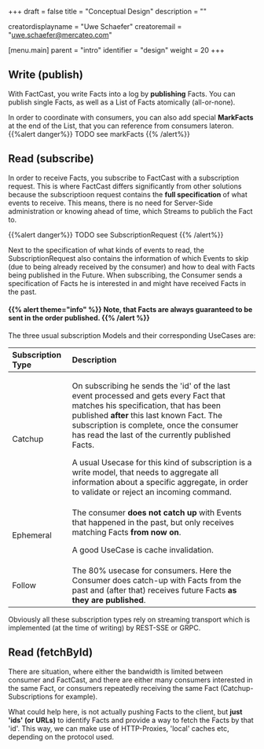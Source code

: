 +++
draft = false
title = "Conceptual Design"
description = ""

creatordisplayname = "Uwe Schaefer"
creatoremail = "uwe.schaefer@mercateo.com"

[menu.main]
parent = "intro"
identifier = "design"
weight = 20
+++

## Write (publish)

With FactCast, you write Facts into a log by **publishing** Facts. You can publish single Facts, as well as a List of Facts atomically (all-or-none). 

In order to coordinate with consumers, you can also add special **MarkFacts** at the end of the List, that you can reference from consumers lateron. 
{{%alert danger%}} TODO see markFacts {{% /alert%}}

## Read (subscribe)

In order to receive Facts, you subscribe to FactCast with a subscription request. This is where FactCast differs significantly from other solutions because the subscriptioon request contains the **full specification** of what events to receive.
This means, there is no need for Server-Side administration or knowing ahead of time, which Streams to publich the Fact to.

{{%alert danger%}} TODO see SubscriptionRequest {{% /alert%}}

Next to the specification of what kinds of events to read, the SubscriptionRequest also contains the information of which Events to skip (due to being already received by the consumer) and how to deal with Facts being published in the Future.
When subscribing, the Consumer sends a specification of Facts he is interested in and might have received Facts in the past.


#### {{% alert theme="info" %}} Note, that Facts are always guaranteed to be sent in the order published. {{% /alert %}}



The three usual subscription Models and their corresponding UseCases are:

| Subscription Type | Description |
|:--|:--|
| Catchup | <p>On subscribing he sends the 'id' of the last event processed and gets every Fact that matches his specification, that has been published **after** this last known Fact. The subscription is complete, once the consumer has read the last of the currently published Facts.</p> <p>A usual Usecase for this kind of subscription is a write model, that needs to aggregate all information about a specific aggregate, in order to validate or reject an incoming command.</p>|
| Ephemeral | The consumer **does not catch up** with Events that happened in the past, but only receives matching Facts **from now on**. <p>A good UseCase is cache invalidation.</p> |
| Follow | The 80% usecase for consumers. Here the Consumer does catch-up with Facts from the past and (after that) receives future Facts **as they are published**. |

Obviously all these subscription types rely on streaming transport which is implemented (at the time of writing) by REST-SSE or GRPC.

## Read (fetchById)

There are situation, where either the bandwidth is limited between consumer and FactCast, and there are either many consumers interested in the same Fact, or consumers repeatedly receiving the same Fact (Catchup-Subscriptions for example). 

What could help here, is not actually pushing Facts to the client, but **just 'ids' (or URLs)** to identify Facts and provide a way to fetch the Facts by that 'id'. This way, we can make use of HTTP-Proxies, 'local' caches etc, depending on the protocol used.